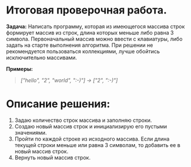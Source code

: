 # Итоговая проверочная работа.
**Задача:**
Написать программу, которая из имеющегося массива строк формирует массив из строк, длина которых меньше либо равна 3 символа. Первоначальный массив можно ввести с клавиатуры, либо задать на старте выполнения алгоритма. При решении не рекомендуется пользоваться коллекциями, лучше обойтись исключительно массивами.

**Примеры:**
>*["hello", "2", "world", ":-)"] -> ["2", ":-)"]*

# Описание решения: 
1. Задаю количество строк массива и заполняю строки.
2. Создаю новый массив строк и инициализирую его пустыми значениями.
3. Пройти по каждой строке из исходного массива. Если длина текущей строки меньше или равна 3 символам, то добавить ее в новый массив строк.
4. Вернуть новый массив строк.
